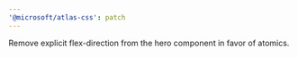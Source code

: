 ```yaml
---
'@microsoft/atlas-css': patch
---
```


Remove explicit flex-direction from the hero component in favor of atomics.
